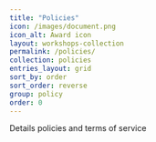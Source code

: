 ```yaml
---
title: "Policies"
icon: /images/document.png
icon_alt: Award icon
layout: workshops-collection
permalink: /policies/
collection: policies
entries_layout: grid
sort_by: order
sort_order: reverse
group: policy
order: 0
---
```


Details policies and terms of service
